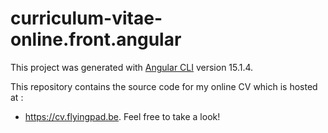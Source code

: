 # curriculum-vitae-online.front.angular

This project was generated with [Angular CLI](https://github.com/angular/angular-cli) version 15.1.4.


This repository contains the source code for my online CV which is hosted at : 
- https://cv.flyingpad.be. Feel free to take a look!
